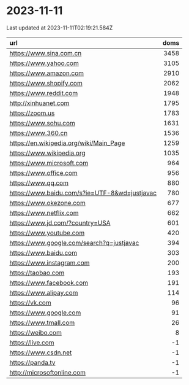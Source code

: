 # 2023-11-11

<!-- BEGIN -->
Last updated at 2023-11-11T02:19:21.584Z

url | doms
:- | -:
https://www.sina.com.cn | 3458
https://www.yahoo.com | 3105
https://www.amazon.com | 2910
https://www.shopify.com | 2062
https://www.reddit.com | 1948
http://xinhuanet.com | 1795
https://zoom.us | 1783
https://www.sohu.com | 1631
https://www.360.cn | 1536
https://en.wikipedia.org/wiki/Main_Page | 1259
https://www.wikipedia.org | 1035
https://www.microsoft.com | 964
https://www.office.com | 956
https://www.qq.com | 880
https://www.baidu.com/s?ie=UTF-8&wd=justjavac | 780
https://www.okezone.com | 677
https://www.netflix.com | 662
https://www.jd.com/?country=USA | 601
https://www.youtube.com | 420
https://www.google.com/search?q=justjavac | 394
https://www.baidu.com | 303
https://www.instagram.com | 200
https://taobao.com | 193
https://www.facebook.com | 191
https://www.alipay.com | 114
https://vk.com | 96
https://www.google.com | 91
https://www.tmall.com | 26
https://weibo.com | 8
https://live.com | -1
https://www.csdn.net | -1
https://panda.tv | -1
http://microsoftonline.com | -1
<!-- END -->
